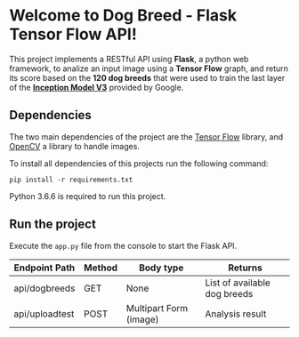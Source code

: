 <h1 id="welcome-to-dog-breed---flask-tensor-flow-api">Welcome to Dog Breed - Flask Tensor Flow API!</h1>
<p>This project implements a  RESTful API using <strong>Flask</strong>, a python web framework, to analize an input image using a  <strong>Tensor Flow</strong> graph, and return its score based on the <strong>120 dog breeds</strong> that were used to train the last layer of the <a href="https://github.com/tensorflow/models/tree/master/research/inception"><strong>Inception Model V3</strong></a> provided by Google.</p>
<h2 id="dependencies">Dependencies</h2>
<p>The two main dependencies of the project are the <a href="https://www.tensorflow.org/">Tensor Flow</a> library, and <a href="https://opencv.org/">OpenCV</a> a library to handle images.</p>
<p>To install all dependencies of this projects run the following command:</p>
<pre><code>pip install -r requirements.txt
</code></pre>
<p>Python 3.6.6 is required to run this project.</p>
<h2 id="run-the-project">Run the project</h2>
<p>Execute the <code>app.py</code> file from the console to start the Flask API.</p>

<table>
<thead>
<tr>
<th>Endpoint Path</th>
<th>Method</th>
<th>Body type</th>
<th>Returns</th>
</tr>
</thead>
<tbody>
<tr>
<td>api/dogbreeds</td>
<td>GET</td>
<td>None</td>
<td>List of available dog breeds</td>
</tr>
<tr>
<td>api/uploadtest</td>
<td>POST</td>
<td>Multipart Form (image)</td>
<td>Analysis result</td>
</tr>
</tbody>
</table>

